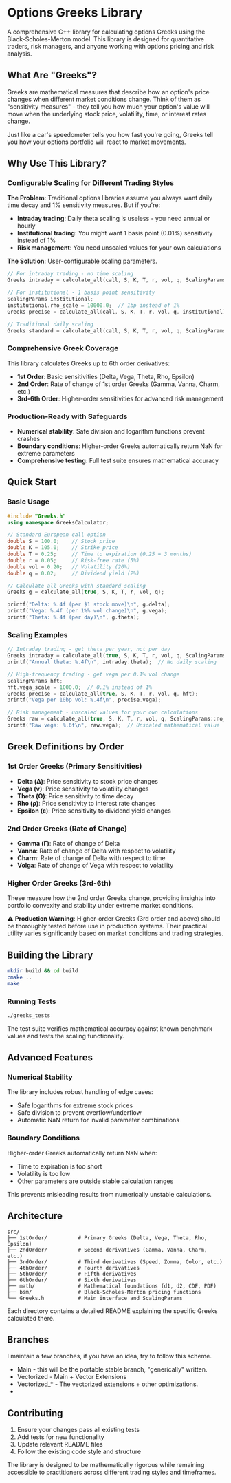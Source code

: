 # Options Greeks Library

A comprehensive C++ library for calculating options Greeks using the Black-Scholes-Merton model. This library is designed for quantitative traders, risk managers, and anyone working with options pricing and risk analysis.

## What Are "Greeks"?

Greeks are mathematical measures that describe how an option's price changes when different market conditions change. Think of them as "sensitivity measures" - they tell you how much your option's value will move when the underlying stock price, volatility, time, or interest rates change.

Just like a car's speedometer tells you how fast you're going, Greeks tell you how your options portfolio will react to market movements.

## Why Use This Library?

### Configurable Scaling for Different Trading Styles

**The Problem**: Traditional options libraries assume you always want daily time decay and 1% sensitivity measures. But if you're:
- **Intraday trading**: Daily theta scaling is useless - you need annual or hourly
- **Institutional trading**: You might want 1 basis point (0.01%) sensitivity instead of 1%
- **Risk management**: You need unscaled values for your own calculations

**The Solution**: User-configurable scaling parameters.

```cpp
// For intraday trading - no time scaling
Greeks intraday = calculate_all(call, S, K, T, r, vol, q, ScalingParams::intraday());

// For institutional - 1 basis point sensitivity  
ScalingParams institutional;
institutional.rho_scale = 10000.0;  // 1bp instead of 1%
Greeks precise = calculate_all(call, S, K, T, r, vol, q, institutional);

// Traditional daily scaling
Greeks standard = calculate_all(call, S, K, T, r, vol, q, ScalingParams::standard());
```

### Comprehensive Greek Coverage

This library calculates Greeks up to 6th order derivatives:
- **1st Order**: Basic sensitivities (Delta, Vega, Theta, Rho, Epsilon)
- **2nd Order**: Rate of change of 1st order Greeks (Gamma, Vanna, Charm, etc.)
- **3rd-6th Order**: Higher-order sensitivities for advanced risk management

### Production-Ready with Safeguards

- **Numerical stability**: Safe division and logarithm functions prevent crashes
- **Boundary conditions**: Higher-order Greeks automatically return NaN for extreme parameters
- **Comprehensive testing**: Full test suite ensures mathematical accuracy

## Quick Start

### Basic Usage

```cpp
#include "Greeks.h"
using namespace GreeksCalculator;

// Standard European call option
double S = 100.0;    // Stock price
double K = 105.0;    // Strike price  
double T = 0.25;     // Time to expiration (0.25 = 3 months)
double r = 0.05;     // Risk-free rate (5%)
double vol = 0.20;   // Volatility (20%)
double q = 0.02;     // Dividend yield (2%)

// Calculate all Greeks with standard scaling
Greeks g = calculate_all(true, S, K, T, r, vol, q);

printf("Delta: %.4f (per $1 stock move)\n", g.delta);
printf("Vega: %.4f (per 1%% vol change)\n", g.vega);  
printf("Theta: %.4f (per day)\n", g.theta);
```

### Scaling Examples

```cpp
// Intraday trading - get theta per year, not per day
Greeks intraday = calculate_all(true, S, K, T, r, vol, q, ScalingParams::intraday());
printf("Annual theta: %.4f\n", intraday.theta);  // No daily scaling

// High-frequency trading - get vega per 0.1% vol change
ScalingParams hft;
hft.vega_scale = 1000.0;  // 0.1% instead of 1%
Greeks precise = calculate_all(true, S, K, T, r, vol, q, hft);
printf("Vega per 10bp vol: %.4f\n", precise.vega);

// Risk management - unscaled values for your own calculations
Greeks raw = calculate_all(true, S, K, T, r, vol, q, ScalingParams::no_scaling());
printf("Raw vega: %.6f\n", raw.vega);  // Unscaled mathematical value
```

## Greek Definitions by Order

### 1st Order Greeks (Primary Sensitivities)
- **Delta (Δ)**: Price sensitivity to stock price changes
- **Vega (ν)**: Price sensitivity to volatility changes  
- **Theta (Θ)**: Price sensitivity to time decay
- **Rho (ρ)**: Price sensitivity to interest rate changes
- **Epsilon (ε)**: Price sensitivity to dividend yield changes

### 2nd Order Greeks (Rate of Change)
- **Gamma (Γ)**: Rate of change of Delta
- **Vanna**: Rate of change of Delta with respect to volatility
- **Charm**: Rate of change of Delta with respect to time
- **Volga**: Rate of change of Vega with respect to volatility

### Higher Order Greeks (3rd-6th)
These measure how the 2nd order Greeks change, providing insights into portfolio convexity and stability under extreme market conditions.

⚠️ **Production Warning**: Higher-order Greeks (3rd order and above) should be thoroughly tested before use in production systems. Their practical utility varies significantly based on market conditions and trading strategies.

## Building the Library

```bash
mkdir build && cd build
cmake ..
make
```

### Running Tests

```bash
./greeks_tests
```

The test suite verifies mathematical accuracy against known benchmark values and tests the scaling functionality.

## Advanced Features

### Numerical Stability
The library includes robust handling of edge cases:
- Safe logarithms for extreme stock prices
- Safe division to prevent overflow/underflow
- Automatic NaN return for invalid parameter combinations

### Boundary Conditions
Higher-order Greeks automatically return NaN when:
- Time to expiration is too short
- Volatility is too low
- Other parameters are outside stable calculation ranges

This prevents misleading results from numerically unstable calculations.

## Architecture

```
src/
├── 1stOrder/          # Primary Greeks (Delta, Vega, Theta, Rho, Epsilon)
├── 2ndOrder/          # Second derivatives (Gamma, Vanna, Charm, etc.)
├── 3rdOrder/          # Third derivatives (Speed, Zomma, Color, etc.)
├── 4thOrder/          # Fourth derivatives  
├── 5thOrder/          # Fifth derivatives
├── 6thOrder/          # Sixth derivatives
├── math/              # Mathematical foundations (d1, d2, CDF, PDF)
├── bsm/               # Black-Scholes-Merton pricing functions
└── Greeks.h           # Main interface and ScalingParams
```

Each directory contains a detailed README explaining the specific Greeks calculated there.

## Branches

I maintain a few branches, if you have an idea, try to follow this scheme.

- Main - this will be the portable stable branch, "generically" written.
- Vectorized - Main + Vector Extensions
- Vectorized_* - The vectorized extensions + other optimizations.
- 
## Contributing

1. Ensure your changes pass all existing tests
2. Add tests for new functionality
3. Update relevant README files
4. Follow the existing code style and structure


The library is designed to be mathematically rigorous while remaining accessible to practitioners across different trading styles and timeframes.
